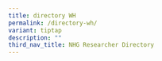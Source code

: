 ```yaml
---
title: directory WH
permalink: /directory-wh/
variant: tiptap
description: ""
third_nav_title: NHG Researcher Directory
---
```

